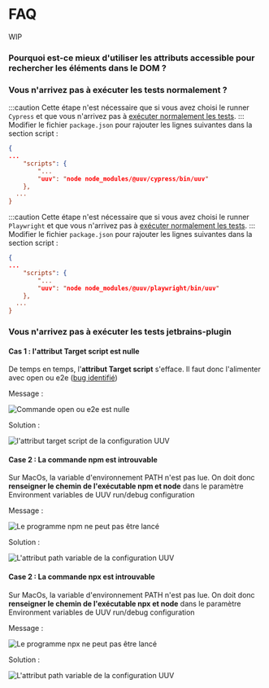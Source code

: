 # FAQ

WIP

### Pourquoi est-ce mieux d'utiliser les attributs accessible pour rechercher les éléments dans le DOM ?

### Vous n'arrivez pas à exécuter les tests normalement ?

<Tabs>
<TabItem value="cypress" label="Cypress">

:::caution
Cette étape n'est nécessaire que si vous avez choisi le runner `Cypress` et que vous n'arrivez pas à [exécuter normalement les tests](/docs/test/running-test).
:::
Modifier le fichier `package.json` pour rajouter les lignes suivantes dans la section script :

```json title='package.json'
{
...
    "scripts": {
        "...
        "uuv": "node node_modules/@uuv/cypress/bin/uuv"
    },
  ...
}
```

</TabItem>
<TabItem value="playwright" label="Playwright">

:::caution
Cette étape n'est nécessaire que si vous avez choisi le runner `Playwright` et que vous n'arrivez pas à [exécuter normalement les tests](/docs/test/running-test).
:::
Modifier le fichier `package.json` pour rajouter les lignes suivantes dans la section script :

```json title='package.json'
{
...
    "scripts": {
        "...
        "uuv": "node node_modules/@uuv/playwright/bin/uuv"
    },
  ...
}
```

</TabItem>
</Tabs>

### Vous n'arrivez pas à exécuter les tests jetbrains-plugin

#### Cas 1 : l'attribut Target script est nulle
De temps en temps, l'**attribut Target script** s'efface. Il faut donc l'alimenter avec open ou e2e ([bug identifié](https://github.com/Orange-OpenSource/uuv/issues/305 "Ouverture dans un nouvel onglet du bug 305"))

Message :

![Commande open ou e2e est nulle](@site/static/img/docs/jetbrain-plugin/error/error_command_open_or_e2e.png)

Solution :

![l'attribut target script de la configuration UUV](@site/static/img/docs/jetbrain-plugin/error/solution_open_e2e_command.png)

#### Case 2 : La commande npm est introuvable
Sur MacOs, la variable d'environnement PATH n'est pas lue. On doit donc **renseigner le chemin de l'exécutable npm et node** dans le paramètre Environment variables de UUV run/debug configuration

Message :

![Le programme npm ne peut pas être lancé](@site/static/img/docs/jetbrain-plugin/error/error_path_inaccessible_npm.png)

Solution :

![L'attribut path variable de la configuration UUV](@site/static/img/docs/jetbrain-plugin/error/solution_path_inaccessible.png)

#### Case 2 : La commande npx est introuvable
Sur MacOs, la variable d'environnement PATH n'est pas lue. On doit donc **renseigner le chemin de l'exécutable npx et node** dans le paramètre Environment variables de UUV run/debug configuration

Message :

![Le programme npx ne peut pas être lancé](@site/static/img/docs/jetbrain-plugin/error/error_path_inaccessible_npx.png)

Solution :

![L'attribut path variable de la configuration UUV](@site/static/img/docs/jetbrain-plugin/error/solution_path_inaccessible.png)
